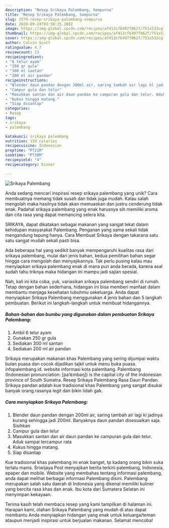 ```yaml
---
description: "Resep Srikaya Palembang, Sempurna"
title: "Resep Srikaya Palembang, Sempurna"
slug: 1579-resep-srikaya-palembang-sempurna
date: 2020-09-24T03:58:25.288Z
image: https://img-global.cpcdn.com/recipes/afd12cf6497f062f/751x532cq70/srikaya-palembang-foto-resep-utama.jpg
thumbnail: https://img-global.cpcdn.com/recipes/afd12cf6497f062f/751x532cq70/srikaya-palembang-foto-resep-utama.jpg
cover: https://img-global.cpcdn.com/recipes/afd12cf6497f062f/751x532cq70/srikaya-palembang-foto-resep-utama.jpg
author: Calvin Scott
ratingvalue: 4.7
reviewcount: 13
recipeingredient:
- "6 telur ayam"
- "250 gr gula"
- "300 ml santan"
- "200 ml air pandan"
recipeinstructions:
- "Blender daun pandan dengan 200ml air, saring tambah air lagi kl jadinya kurang sehingga jadi 200ml. Banyaknya daun pandan disesuaikan saja. Sisihkan"
- "Campur gula dan telur"
- "Masukkan santan dan air daun pandan ke campuran gula dan telur. Aduk sampai tercampur rata"
- "Kukus hingga matang."
- "Siap disantap"
categories:
- Resep
tags:
- srikaya
- palembang

katakunci: srikaya palembang 
nutrition: 159 calories
recipecuisine: Indonesian
preptime: "PT21M"
cooktime: "PT30M"
recipeyield: "4"
recipecategory: Dinner

---
```



![Srikaya Palembang](https://img-global.cpcdn.com/recipes/afd12cf6497f062f/751x532cq70/srikaya-palembang-foto-resep-utama.jpg)

Anda sedang mencari inspirasi resep srikaya palembang yang unik? Cara membuatnya memang tidak susah dan tidak juga mudah. Kalau salah mengolah maka hasilnya tidak akan memuaskan dan justru cenderung tidak enak. Padahal srikaya palembang yang enak harusnya sih memiliki aroma dan cita rasa yang dapat memancing selera kita.

SRIKAYA, dapat dikatakan sebagai makanan yang sangat lekat dalam kehidupan masyarakat Palembang. Penganan yang sama sekali tidak mengandung tepung hanya. Cara Membuat Srikaya dengan takarana satu satu sangat mudah sekali pasti bisa.

Ada beberapa hal yang sedikit banyak mempengaruhi kualitas rasa dari srikaya palembang, mulai dari jenis bahan, kedua pemilihan bahan segar hingga cara mengolah dan menyajikannya. Tak perlu pusing kalau mau menyiapkan srikaya palembang enak di mana pun anda berada, karena asal sudah tahu triknya maka hidangan ini mampu jadi sajian spesial.


Nah, kali ini kita coba, yuk, variasikan srikaya palembang sendiri di rumah. Tetap dengan bahan sederhana, hidangan ini bisa memberi manfaat dalam membantu menjaga kesehatan tubuhmu sekeluarga. Anda dapat menyiapkan Srikaya Palembang menggunakan 4 jenis bahan dan 5 langkah pembuatan. Berikut ini langkah-langkah untuk membuat hidangannya.

<!--inarticleads1-->

##### Bahan-bahan dan bumbu yang digunakan dalam pembuatan Srikaya Palembang:

1. Ambil 6 telur ayam
1. Gunakan 250 gr gula
1. Sediakan 300 ml santan
1. Sediakan 200 ml air pandan


Srikaya merupakan makanan khas Palembang yang sering dijumpai waktu bulan puasa dan cocok dijadikan tajkil untuk menu buka puasa. infopalembang.id. website informasi kota palembang. Palembang (Indonesian pronunciation: [paˈlɛmbaŋ]) is the capital city of the Indonesian province of South Sumatra. Resep Srikaya Palembang Rasa Daun Pandan. Srikaya pandan adalah kue tradisional khas Palembang yang sangat disukai banyak orang.rasanya legit dan bikin lidah gak. 

<!--inarticleads2-->

##### Cara menyiapkan Srikaya Palembang:

1. Blender daun pandan dengan 200ml air, saring tambah air lagi kl jadinya kurang sehingga jadi 200ml. Banyaknya daun pandan disesuaikan saja. Sisihkan
1. Campur gula dan telur
1. Masukkan santan dan air daun pandan ke campuran gula dan telur. Aduk sampai tercampur rata
1. Kukus hingga matang.
1. Siap disantap


Kue tradisional khas palembang ini enak banget, tp kadang orang bikin suka terlalu manis. Sriwijaya Post menyajikan berita terkini palembang, Indonesia, epaper dan mobile. Website yang membahas tentang informasi palembang, anda dapat melihat berbagai informasi Palembang disini. Palembang merupakan salah satu daerah di Indonesia yang dikenal memiliki kuliner yang bercita rasa khas dan enak. Ibu kota dari Sumatera Selatan ini menyimpan kekayaan. 

Terima kasih telah membaca resep yang kami tampilkan di halaman ini. Harapan kami, olahan Srikaya Palembang yang mudah di atas dapat membantu Anda menyiapkan hidangan yang enak untuk keluarga/teman ataupun menjadi inspirasi untuk berjualan makanan. Selamat mencoba!
